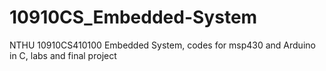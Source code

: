 # 10910CS_Embedded-System
NTHU 10910CS410100 Embedded System,
codes for msp430 and Arduino in C,
labs and final project
